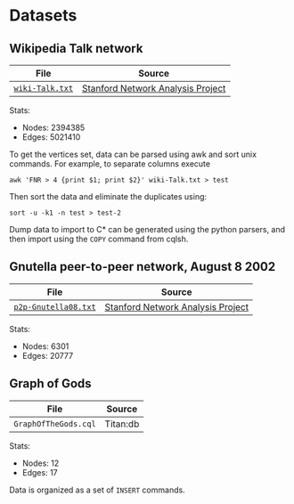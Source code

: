 # Datasets


## Wikipedia Talk network
|File | Source |
| --- | --- |
| [`wiki-Talk.txt`](https://snap.stanford.edu/data/wiki-Talk.txt.gz) | [Stanford Network Analysis Project](https://snap.stanford.edu/data/wiki-Talk.html) |

Stats:

 * Nodes: 	2394385
 * Edges: 	5021410

To get the vertices set, data can be parsed using awk and sort unix commands. For example, to separate columns execute

```
awk 'FNR > 4 {print $1; print $2}' wiki-Talk.txt > test
```

Then sort the data and eliminate the duplicates using:
```
sort -u -k1 -n test > test-2
```

Dump data to import to C* can be generated using the python parsers, and then import using the `COPY` command from cqlsh. 


## Gnutella peer-to-peer network, August 8 2002
|File | Source |
| --- | --- |
| [`p2p-Gnutella08.txt`](https://snap.stanford.edu/data/p2p-Gnutella08.txt.gz) | [Stanford Network Analysis Project](https://snap.stanford.edu/data/p2p-Gnutella08.html) |

Stats:

 * Nodes: 	6301
 * Edges: 	20777


## Graph of Gods
|File | Source |
| --- | --- |
| `GraphOfTheGods.cql` | Titan:db |

Stats:

 * Nodes: 	12
 * Edges: 	17

Data is organized as a set of `INSERT` commands.
